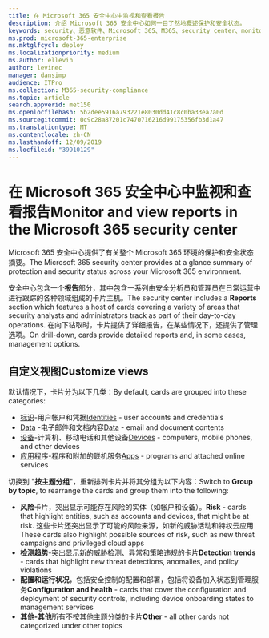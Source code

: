 ```yaml
---
title: 在 Microsoft 365 安全中心中监视和查看报告
description: 介绍 Microsoft 365 安全中心如何一目了然地概述保护和安全状态。
keywords: security、恶意软件、Microsoft 365、M365、security center、monitor、report、status
ms.prod: microsoft-365-enterprise
ms.mktglfcycl: deploy
ms.localizationpriority: medium
ms.author: ellevin
author: levinec
manager: dansimp
audience: ITPro
ms.collection: M365-security-compliance
ms.topic: article
search.appverid: met150
ms.openlocfilehash: 5b2dee5916a793221e8030dd41c8c0ba33ea7a0d
ms.sourcegitcommit: 0c9c28a87201c7470716216d99175356fb3d1a47
ms.translationtype: MT
ms.contentlocale: zh-CN
ms.lasthandoff: 12/09/2019
ms.locfileid: "39910129"
---
```

# <a name="monitor-and-view-reports-in-the-microsoft-365-security-center"></a><span data-ttu-id="d2899-104">在 Microsoft 365 安全中心中监视和查看报告</span><span class="sxs-lookup"><span data-stu-id="d2899-104">Monitor and view reports in the Microsoft 365 security center</span></span>

<span data-ttu-id="d2899-105">Microsoft 365 安全中心提供了有关整个 Microsoft 365 环境的保护和安全状态摘要。</span><span class="sxs-lookup"><span data-stu-id="d2899-105">The Microsoft 365 security center provides at a glance summary of protection and security status across your Microsoft 365 environment.</span></span>

<span data-ttu-id="d2899-106">安全中心包含一个**报告**部分，其中包含一系列由安全分析员和管理员在日常运营中进行跟踪的各种领域组成的卡片主机。</span><span class="sxs-lookup"><span data-stu-id="d2899-106">The security center includes a **Reports** section which features a host of cards covering a variety of areas that security analysts and administrators track as part of their day-to-day operations.</span></span> <span data-ttu-id="d2899-107">在向下钻取时，卡片提供了详细报告，在某些情况下，还提供了管理选项。</span><span class="sxs-lookup"><span data-stu-id="d2899-107">On drill-down, cards provide detailed reports and, in some cases, management options.</span></span>

## <a name="customize-views"></a><span data-ttu-id="d2899-108">自定义视图</span><span class="sxs-lookup"><span data-stu-id="d2899-108">Customize views</span></span>

<span data-ttu-id="d2899-109">默认情况下，卡片分为以下几类：</span><span class="sxs-lookup"><span data-stu-id="d2899-109">By default, cards are grouped into these categories:</span></span>
  
* <span data-ttu-id="d2899-110">[标识](monitor-and-report-identities.md)-用户帐户和凭据</span><span class="sxs-lookup"><span data-stu-id="d2899-110">[Identities](monitor-and-report-identities.md) - user accounts and credentials</span></span>
* <span data-ttu-id="d2899-111">[Data](monitor-data.md) -电子邮件和文档内容</span><span class="sxs-lookup"><span data-stu-id="d2899-111">[Data](monitor-data.md) - email and document contents</span></span>
* <span data-ttu-id="d2899-112">[设备](monitor-devices.md)-计算机、移动电话和其他设备</span><span class="sxs-lookup"><span data-stu-id="d2899-112">[Devices](monitor-devices.md) - computers, mobile phones, and other devices</span></span>
* <span data-ttu-id="d2899-113">[应用](monitor-apps.md)程序-程序和附加的联机服务</span><span class="sxs-lookup"><span data-stu-id="d2899-113">[Apps](monitor-apps.md) - programs and attached online services</span></span>

<span data-ttu-id="d2899-114">切换到 "**按主题分组**"，重新排列卡片并将其分组为以下内容：</span><span class="sxs-lookup"><span data-stu-id="d2899-114">Switch to **Group by topic**, to rearrange the cards and group them into the following:</span></span>

* <span data-ttu-id="d2899-115">**风险**卡片，突出显示可能存在风险的实体（如帐户和设备）。</span><span class="sxs-lookup"><span data-stu-id="d2899-115">**Risk** - cards that highlight entities, such as accounts and devices, that might be at risk.</span></span> <span data-ttu-id="d2899-116">这些卡片还突出显示了可能的风险来源，如新的威胁活动和特权云应用</span><span class="sxs-lookup"><span data-stu-id="d2899-116">These cards also highlight possible sources of risk, such as new threat campaigns and privileged cloud apps</span></span>  
* <span data-ttu-id="d2899-117">**检测趋势**-突出显示新的威胁检测、异常和策略违规的卡片</span><span class="sxs-lookup"><span data-stu-id="d2899-117">**Detection trends** - cards that highlight new threat detections, anomalies, and policy violations</span></span>
* <span data-ttu-id="d2899-118">**配置和运行状况**，包括安全控制的配置和部署，包括将设备加入状态到管理服务</span><span class="sxs-lookup"><span data-stu-id="d2899-118">**Configuration and health** - cards that cover the configuration and deployment of security controls, including device onboarding states to management services</span></span>
* <span data-ttu-id="d2899-119">**其他-其他**所有不按其他主题分类的卡片</span><span class="sxs-lookup"><span data-stu-id="d2899-119">**Other** - all other cards not categorized under other topics</span></span>